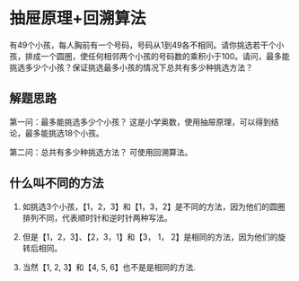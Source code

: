 # 抽屉原理+回溯算法

有49个小孩，每人胸前有一个号码，号码从1到49各不相同。请你挑选若干个小孩，排成一个圆圈，使任何相邻两个小孩的号码数的乘积小于100。请问，最多能挑选多少个小孩？保证挑选最多小孩的情况下总共有多少种挑选方法？

## 解题思路
第一问：最多能挑选多少个小孩？
这是小学奥数，使用抽屉原理，可以得到结论，最多能挑选18个小孩。

第二问：总共有多少种挑选方法？
可使用回溯算法。

## 什么叫不同的方法
1. 如挑选3个小孩，【1，2，3】和【1，3，2】是不同的方法，因为他们的圆圈排列不同，代表顺时针和逆时针两种写法。

2. 但是【1，2，3】、【2，3，1】和【3， 1， 2】是相同的方法，因为他们的旋转后相同。

3. 当然【1, 2, 3】和【4, 5, 6】也不是是相同的方法.

